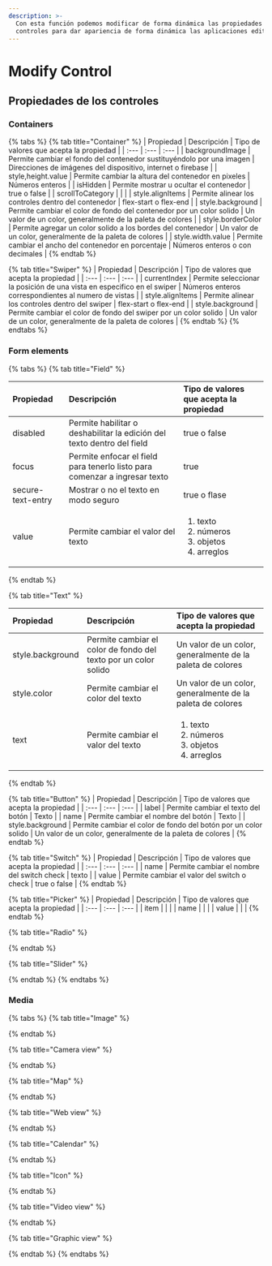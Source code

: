 ```yaml
---
description: >-
  Con esta función podemos modificar de forma dinámica las propiedades de los
  controles para dar apariencia de forma dinámica las aplicaciones editadas
---
```


# Modify Control

## Propiedades de los controles

### Containers

{% tabs %}
{% tab title="Container" %}
| Propiedad | Descripción | Tipo de valores que acepta la propiedad |
| :--- | :--- | :--- |
| backgroundImage | Permite cambiar el fondo del contenedor sustituyéndolo por una imagen | Direcciones de imágenes del dispositivo, internet o firebase |
| style,height.value | Permite cambiar la altura del contenedor en pixeles | Números enteros |
| isHidden | Permite mostrar u ocultar el contenedor | true o false |
| scrollToCategory |  |  |
| style.alignItems | Permite alinear los controles dentro del contenedor |  flex-start o flex-end |
| style.background | Permite cambiar el color de fondo del contenedor por un color solido | Un valor de un color, generalmente de la paleta de colores |
| style.borderColor | Permite agregar un color solido a los bordes del contenedor | Un valor de un color, generalmente de la paleta de colores |
| style.width.value | Permite cambiar el ancho del contenedor en porcentaje | Números enteros o con decimales |
{% endtab %}

{% tab title="Swiper" %}
| Propiedad | Descripción | Tipo de valores que acepta la propiedad |
| :--- | :--- | :--- |
| currentIndex | Permite seleccionar la posición de una vista en especifico en el swiper | Números enteros correspondientes al numero de vistas |
| style.alignItems | Permite alinear los controles dentro del swiper | flex-start o flex-end |
| style.background | Permite cambiar el color de fondo del swiper por un color solido | Un valor de un color, generalmente de la paleta de colores |
{% endtab %}
{% endtabs %}

### Form elements

{% tabs %}
{% tab title="Field" %}
<table>
  <thead>
    <tr>
      <th style="text-align:left">Propiedad</th>
      <th style="text-align:left">Descripci&#xF3;n</th>
      <th style="text-align:left">Tipo de valores que acepta la propiedad</th>
    </tr>
  </thead>
  <tbody>
    <tr>
      <td style="text-align:left">disabled</td>
      <td style="text-align:left">Permite habilitar o deshabilitar la edici&#xF3;n del texto dentro del
        field</td>
      <td style="text-align:left">true o false</td>
    </tr>
    <tr>
      <td style="text-align:left">focus</td>
      <td style="text-align:left">Permite enfocar el field para tenerlo listo para comenzar a ingresar texto</td>
      <td
      style="text-align:left">true</td>
    </tr>
    <tr>
      <td style="text-align:left">secure-text-entry</td>
      <td style="text-align:left">Mostrar o no el texto en modo seguro</td>
      <td style="text-align:left">true o flase</td>
    </tr>
    <tr>
      <td style="text-align:left">value</td>
      <td style="text-align:left">Permite cambiar el valor del texto</td>
      <td style="text-align:left">
        <ol>
          <li>texto</li>
          <li>n&#xFA;meros</li>
          <li>objetos</li>
          <li>arreglos</li>
        </ol>
      </td>
    </tr>
  </tbody>
</table>
{% endtab %}

{% tab title="Text" %}
<table>
  <thead>
    <tr>
      <th style="text-align:left">Propiedad</th>
      <th style="text-align:left">Descripci&#xF3;n</th>
      <th style="text-align:left">Tipo de valores que acepta la propiedad</th>
    </tr>
  </thead>
  <tbody>
    <tr>
      <td style="text-align:left">style.background</td>
      <td style="text-align:left">Permite cambiar el color de fondo del texto por un color solido</td>
      <td
      style="text-align:left">Un valor de un color, generalmente de la paleta de colores</td>
    </tr>
    <tr>
      <td style="text-align:left">style.color</td>
      <td style="text-align:left">Permite cambiar el color del texto</td>
      <td style="text-align:left">Un valor de un color, generalmente de la paleta de colores</td>
    </tr>
    <tr>
      <td style="text-align:left">text</td>
      <td style="text-align:left">Permite cambiar el valor del texto</td>
      <td style="text-align:left">
        <p></p>
        <ol>
          <li>texto</li>
          <li>n&#xFA;meros</li>
          <li>objetos</li>
          <li>arreglos</li>
        </ol>
      </td>
    </tr>
  </tbody>
</table>
{% endtab %}

{% tab title="Button" %}
| Propiedad | Descripción | Tipo de valores que acepta la propiedad |
| :--- | :--- | :--- |
| label | Permite cambiar el texto del botón | Texto |
| name | Permite cambiar el nombre del botón | Texto |
| style.background | Permite cambiar el color de fondo del botón por un color solido | Un valor de un color, generalmente de la paleta de colores |
{% endtab %}

{% tab title="Switch" %}
| Propiedad | Descripción | Tipo de valores que acepta la propiedad |
| :--- | :--- | :--- |
| name | Permite cambiar el nombre del switch  check | texto |
| value | Permite cambiar el valor del switch o check | true o false |
{% endtab %}

{% tab title="Picker" %}
| Propiedad | Descripción | Tipo de valores que acepta la propiedad |
| :--- | :--- | :--- |
| item |  |  |
| name |  |  |
| value |  |  |
{% endtab %}

{% tab title="Radio" %}

{% endtab %}

{% tab title="Slider" %}

{% endtab %}
{% endtabs %}

### Media

{% tabs %}
{% tab title="Image" %}

{% endtab %}

{% tab title="Camera view" %}

{% endtab %}

{% tab title="Map" %}

{% endtab %}

{% tab title="Web view" %}

{% endtab %}

{% tab title="Calendar" %}

{% endtab %}

{% tab title="Icon" %}

{% endtab %}

{% tab title="Video view" %}

{% endtab %}

{% tab title="Graphic view" %}

{% endtab %}
{% endtabs %}

